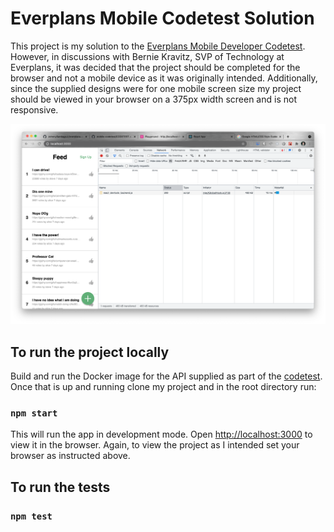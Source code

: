 # Everplans Mobile Codetest Solution

This project is my solution to the [Everplans Mobile Developer Codetest](https://github.com/everplans/mobile-codetest/blob/main/CODETEST.md). However, in discussions with Bernie Kravitz, SVP of Technology at Everplans, it was decided that the project should be completed for the browser and not a mobile device as it was originally intended. Additionally, since the supplied designs were for one mobile screen size my project should be viewed in your browser on a 375px width screen and is not responsive. 

![dev tools screenshot](https://github.com/JohnnySantiagoJr/everplans-codetest/blob/6d1a8be102c04633c721f9a384f48d3a6bb4455c/src/images/dev-tools-screenshot.png)

## To run the project locally

Build and run the Docker image for the API supplied as part of the [codetest](https://github.com/everplans/mobile-codetest). Once that is up and running clone my project and in the root directory run:

### `npm start`

This will run the app in development mode. Open [http://localhost:3000](http://localhost:3000) to view it in the browser. Again, to view the project as I intended set your browser as instructed above.

## To run the tests

### `npm test`
